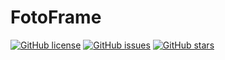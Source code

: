 # FotoFrame

[![GitHub license](https://img.shields.io/github/license/Deba1995/FotoFrame)](https://github.com/Deba1995/FotoFrame/blob/main/LICENSE)
[![GitHub issues](https://img.shields.io/github/issues/Deba1995/FotoFrame)](https://github.com/Deba1995/FotoFrame/issues)
[![GitHub stars](https://img.shields.io/github/stars/Deba1995/FotoFrame)](https://github.com/Deba1995/FotoFrame/stargazers)
